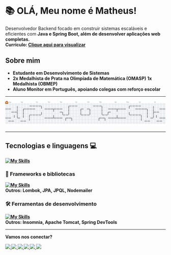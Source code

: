 # 📚  OLÁ, Meu nome é Matheus!

<p align="left">
 Desenvolvedor Backend focado em construir sistemas escaláveis e eficientes com <strong>Java<strong> e <strong>Spring Boot<strong>, além de desenvolver aplicações web completas.
  <br>
  <strong>Currículo:</strong> <a href="https://drive.google.com/file/d/1PUaRMP-870MPbz_A2Nucaf5hu0kHgcYC/view?usp=sharing" target="_blank" rel="noopener noreferrer">Clique aqui para visualizar</a>
</p>


## Sobre mim

- Estudante em Desenvolvimento de Sistemas
- 2x Medalhista de Prata na Olimpíada de Matemática (OMASP) 1x Medalhista (OBMEP)
- Aluno Monitor em Português, apoiando colegas com reforço escolar

---
<picture>
  <source media="(prefers-color-scheme: dark)" srcset="https://raw.githubusercontent.com/MartnsProjetos/MartnsProjetos/output/pacman-contribution-graph-dark.svg">
  <source media="(prefers-color-scheme: light)" srcset="https://raw.githubusercontent.com/MartnsProjetos/MartnsProjetos/output/pacman-contribution-graph.svg">
  <img alt="Pacman contribution graph" src="https://raw.githubusercontent.com/MartnsProjetos/MartnsProjetos/output/pacman-contribution-graph.svg">
</picture>

---

## Tecnologias e linguagens 💻
[![My Skills](https://skillicons.dev/icons?i=html,css,js,java,nodejs,mysql,postgresql)](https://skillicons.dev)

### 🚀 Frameworks e bibliotecas
[![My Skills](https://skillicons.dev/icons?i=spring,express,tailwind)](https://skillicons.dev)  
**Outros:** Lombok, JPA, JPQL, Nodemailer

### 🛠️ Ferramentas de desenvolvimento
[![My Skills](https://skillicons.dev/icons?i=git,github,vscode,postman)](https://skillicons.dev)  
**Outros:** Insomnia, Apache Tomcat, Spring DevTools






<!-- Container flexível para ajustar imagem e texto lado a lado no PC e empilhado no celular -->


  <!-- Imagem com tamanho responsivo e alinhada à esquerda no PC -->


  <!-- Texto com largura flexível, alinhado à esquerda -->


<hr>

<p align="left">
  Vamos nos conectar?
</p>

<p align="left">
  <a href="mailto:mtz.martinss03@gmail.com" title="Gmail">
    <img src="https://img.shields.io/badge/-Gmail-FF0000?style=flat-square&labelColor=FF0000&logo=gmail&logoColor=white"/>
  </a>
  <a href="https://www.linkedin.com/in/matheusmartnsdeveloper/" title="LinkedIn">
    <img src="https://img.shields.io/badge/-Linkedin-0e76a8?style=flat-square&logo=Linkedin&logoColor=white"/>
  </a>
  <a href="https://martins-dev.netlify.app" title="Portfólio">
    <img src="https://img.shields.io/badge/-Portfólio-008080?style=flat-square&logo=appveyor&logoColor=white"/>
  </a>
  <a href="https://www.tiktok.com/@martnsprojetos?lang=pt-BR" title="TikTok">
    <img src="https://img.shields.io/badge/-TikTok-000000?style=flat-square&logo=tiktok&logoColor=white"/>
  </a>
  <a href="https://www.instagram.com/martns_.dev" title="Instagram">
    <img src="https://img.shields.io/badge/-Instagram-E4405F?style=flat-square&logo=instagram&logoColor=white"/>
  </a>
  <a href="https://wa.me/5511963822159" title="WhatsApp">
    <img src="https://img.shields.io/badge/-WhatsApp-25D366?style=flat-square&labelColor=25D366&logo=whatsapp&logoColor=white"/>
  </a>
</p>




